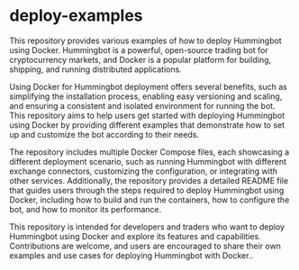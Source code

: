 # deploy-examples
This repository provides various examples of how to deploy Hummingbot using Docker. Hummingbot is a powerful, open-source trading bot for cryptocurrency markets, and Docker is a popular platform for building, shipping, and running distributed applications.

Using Docker for Hummingbot deployment offers several benefits, such as simplifying the installation process, enabling easy versioning and scaling, and ensuring a consistent and isolated environment for running the bot. This repository aims to help users get started with deploying Hummingbot using Docker by providing different examples that demonstrate how to set up and customize the bot according to their needs.

The repository includes multiple Docker Compose files, each showcasing a different deployment scenario, such as running Hummingbot with different exchange connectors, customizing the configuration, or integrating with other services. Additionally, the repository provides a detailed README file that guides users through the steps required to deploy Hummingbot using Docker, including how to build and run the containers, how to configure the bot, and how to monitor its performance.

This repository is intended for developers and traders who want to deploy Hummingbot using Docker and explore its features and capabilities. Contributions are welcome, and users are encouraged to share their own examples and use cases for deploying Hummingbot with Docker..
